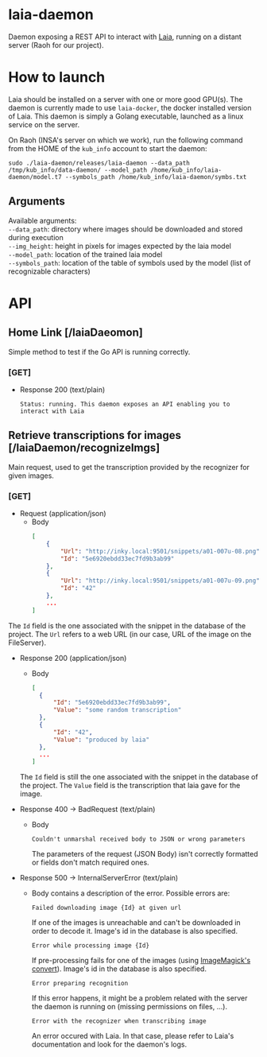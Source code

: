 # laia-daemon

Daemon exposing a REST API to interact with [Laia](https://github.com/jpuigcerver/Laia), running on a distant server (Raoh for our project).

# How to launch
Laia should be installed on a server with one or more good GPU(s). The daemon is currently made to use `laia-docker`,
the docker installed version of Laia. This daemon is simply a Golang executable, launched as a linux service on the server.

On Raoh (INSA's server on which we work), run the following command from the HOME of the `kub_info` account to start the daemon:
```shell script
sudo ./laia-daemon/releases/laia-daemon --data_path /tmp/kub_info/data-daemon/ --model_path /home/kub_info/laia-daemon/model.t7 --symbols_path /home/kub_info/laia-daemon/symbs.txt
```

## Arguments
Available arguments:  
`--data_path`: directory where images should be downloaded and stored during execution  
`--img_height`: height in pixels for images expected by the laia model  
`--model_path`: location of the trained laia model  
`--symbols_path`: location of the table of symbols used by the model (list of recognizable characters)

# API

## Home Link \[/laiaDaeomon\]
Simple method to test if the Go API is running correctly.

### \[GET\]
- Response 200 (text/plain)
    ~~~
    Status: running. This daemon exposes an API enabling you to interact with Laia
    ~~~

## Retrieve transcriptions for images \[/laiaDaemon/recognizeImgs\]
Main request, used to get the transcription provided by the recognizer for given images.

### \[GET\]
- Request (application/json)
	- Body
		~~~json
	   [
		    {
		        "Url": "http://inky.local:9501/snippets/a01-007u-08.png",
		        "Id": "5e6920ebdd33ec7fd9b3ab99"
		    },
		    {
		        "Url": "http://inky.local:9501/snippets/a01-007u-09.png",
		        "Id": "42"
		    },
		    ...
	   ]
		~~~
The `Id` field is the one associated with the snippet in the database of the project.
The `Url` refers to a web URL (in our case, URL of the image on the FileServer).

- Response 200 (application/json)
    - Body
        ~~~json
      [
          {
              "Id": "5e6920ebdd33ec7fd9b3ab99",
              "Value": "some random transcription"
          },
          {
              "Id": "42",
              "Value": "produced by laia"
          },
          ...
      ]
      ~~~
  The `Id` field is still the one associated with the snippet in the database of the project.
  The `Value` field is the transcription that laia gave for the image.
  
- Response 400 -> BadRequest (text/plain)
    - Body
        ~~~
        Couldn't unmarshal received body to JSON or wrong parameters
        ~~~
        The parameters of the request (JSON Body) isn't correctly formatted or fields don't match required ones.

    

- Response 500 -> InternalServerError (text/plain)
    - Body contains a description of the error. Possible errors are:
        ~~~text
        Failed downloading image {Id} at given url
        ~~~
        If one of the images is unreachable and can't be downloaded in order to decode it. Image's id in the database is also specified.  
        ~~~text
        Error while processing image {Id}
        ~~~
        If pre-processing fails for one of the images (using [ImageMagick's convert](https://imagemagick.org/index.php)). Image's id in the database is also specified.
        ~~~text
        Error preparing recognition
        ~~~
        If this error happens, it might be a problem related with the server the daemon is running on
        (missing permissions on files, ...).
        ~~~text
        Error with the recognizer when transcribing image
        ~~~
        An error occured with Laia. In that case, please refer to Laia's documentation and look for the daemon's logs.
        
    

